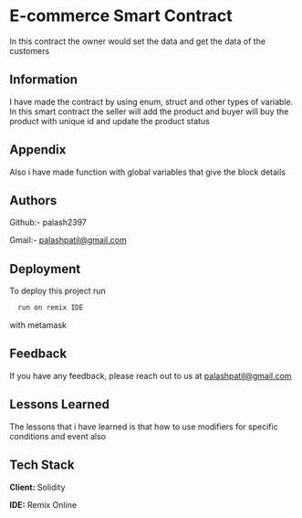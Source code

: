 
# E-commerce Smart Contract

In this contract the owner would set the data and get the data of the customers


## Information

I have made the contract by using enum, struct and other types of variable. In this smart contract the seller will add the product and buyer will buy the product with unique id and update the product status



## Appendix

Also i have made function with global variables that give the block details


## Authors

Github:- palash2397

Gmail:- palashpatil@gmail.com




## Deployment

To deploy this project run


```bash
  run on remix IDE
```
with metamask

## Feedback

If you have any feedback, please reach out to us at palashpatil@gmail.com


## Lessons Learned

The lessons that i have learned is that how to use modifiers for specific conditions and event also


## Tech Stack

**Client:** Solidity

**IDE:** Remix Online

